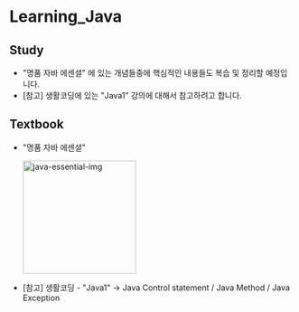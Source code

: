 # Learning_Java

<!-- - Java™ Platform, Standard Edition 8 API Specification
- [Java8](https://docs.oracle.com/javase/8/docs/api/)
 -->

## Study
- "명품 자바 에센셜" 에 있는 개념들중에 핵심적인 내용들도 복습 및 정리할 예정입니다.
- [참고] 생활코딩에 있는 "Java1" 강의에 대해서 참고하려고 합니다.

## Textbook

- "명품 자바 에센셜"

  <img width="200" alt="java-essential-img" src="https://image.yes24.com/goods/63041975/XL">


- [참고] 생활코딩 - "Java1" -> Java Control statement / Java Method / Java Exception
